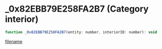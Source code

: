 # _0x82EBB79E258FA2B7 (Category interior)

```js
function _0x82EBB79E258FA2B7(entity: number, interiorID: number): void
```

[filename](_0x82EBB79E258FA2B7_m.md ':include')